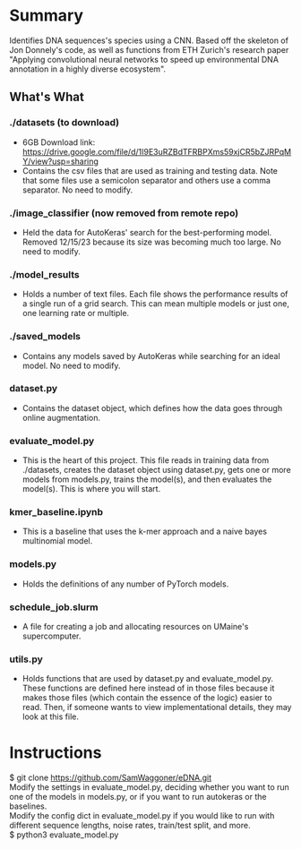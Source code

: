 # Summary
Identifies DNA sequences's species using a CNN.
Based off the skeleton of Jon Donnely's code, as well as functions from ETH Zurich's research paper "Applying convolutional neural networks to speed up environmental DNA annotation in a highly diverse ecosystem".

## What's What
### ./datasets (to download)
- 6GB Download link: https://drive.google.com/file/d/1I9E3uRZBdTFRBPXms59xjCR5bZJRPqMY/view?usp=sharing
- Contains the csv files that are used as training and testing data. Note that some files use a semicolon separator and others use a comma separator. No need to modify.

### ./image_classifier (now removed from remote repo)
- Held the data for AutoKeras' search for the best-performing model. Removed 12/15/23 because its size was becoming much too large. No need to modify. 

### ./model_results
- Holds a number of text files. Each file shows the performance results of a single run of a grid search. This can mean multiple models or just one, one learning rate or multiple. 

### ./saved_models 
- Contains any models saved by AutoKeras while searching for an ideal model. No need to modify.

### dataset.py
- Contains the dataset object, which defines how the data goes through online augmentation.

### evaluate_model.py
- This is the heart of this project. This file reads in training data from ./datasets, creates the dataset object using dataset.py, gets one or more models from models.py, trains the model(s), and then evaluates the model(s). This is where you will start.

### kmer_baseline.ipynb
- This is a baseline that uses the k-mer approach and a naive bayes multinomial model.

### models.py
- Holds the definitions of any number of PyTorch models.

### schedule_job.slurm
- A file for creating a job and allocating resources on UMaine's supercomputer.

### utils.py
- Holds functions that are used by dataset.py and evaluate_model.py. These functions are defined here instead of in those files because it makes those files (which contain the essence of the logic) easier to read. Then, if someone wants to view implementational details, they may look at this file.

# Instructions
$ git clone https://github.com/SamWaggoner/eDNA.git  
Modify the settings in evaluate_model.py, deciding whether you want to run one of the models in models.py, or if you want to run autokeras or the baselines.  
Modify the config dict in evaluate_model.py if you would like to run with different sequence lengths, noise rates, train/test split, and more.  
$ python3 evaluate_model.py
